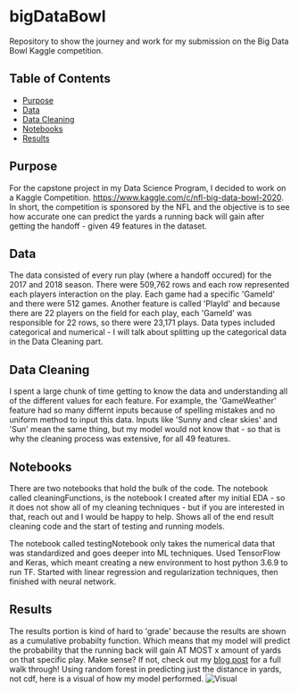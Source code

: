 # bigDataBowl
Repository to show the journey and work for my submission on the Big Data Bowl Kaggle competition. 

## Table of Contents
* [Purpose](https://github.com/LjA012/bigDataBowl/blob/master/README.md#purpose)
* [Data](https://github.com/LjA012/bigDataBowl/blob/master/README.md#data)
* [Data Cleaning](https://github.com/LjA012/bigDataBowl/blob/master/README.md#data-cleaning)
* [Notebooks](https://github.com/LjA012/bigDataBowl/blob/master/README.md#notebooks)
* [Results](https://github.com/LjA012/bigDataBowl/blob/master/README.md#results)

## Purpose
For the capstone project in my Data Science Program, I decided to work on a Kaggle Competition.  https://www.kaggle.com/c/nfl-big-data-bowl-2020.  In short, the competition is sponsored by the NFL and the objective is to see how accurate one can predict the yards a running back will gain after getting the handoff - given 49 features in the dataset. 

## Data
The data consisted of every run play (where a handoff occured) for the 2017 and 2018 season. There were 509,762 rows and each row represented each players interaction on the play.  Each game had a specific 'GameId' and there were 512 games.  Another feature is called 'PlayId' and because there are 22 players on the field for each play, each 'GameId' was responsible for 22 rows, so there were 23,171 plays. 
Data types included categorical and numerical - I will talk about splitting up the categorical data in the Data Cleaning part.

## Data Cleaning
I spent a large chunk of time getting to know the data and understanding all of the different values for each feature.  For example, the 'GameWeather' feature had so many differnt inputs because of spelling mistakes and no uniform method to input this data.  Inputs like 'Sunny and clear skies' and 'Sun' mean the same thing, but my model would not know that - so that is why the cleaning process was extensive, for all 49 features. 

## Notebooks
There are two notebooks that hold the bulk of the code.  The notebook called cleaningFunctions, is the notebook I created after my initial EDA - so it does not show all of my cleaning techniques - but if you are interested in that, reach out and I would be happy to help. Shows all of the end result cleaning code and the start of testing and running models.

The notebook called testingNotebook only takes the numerical data that was standardized and goes deeper into ML techniques. Used TensorFlow and Keras, which meant creating a new environment to host python 3.6.9 to run TF. Started with linear regression and regularization techniques, then finished with neural network.  

## Results
The results portion is kind of hard to 'grade' because the results are shown as a cumulative probabilty function.  Which means that my model will predict the probability that the running back will gain AT MOST x amount of yards on that specific play.  Make sense?  If not, check out my [blog post](https://lja012.home.blog/2019/12/04/2020-big-data-bowl/) for a full walk through!  Using random forest in predicting just the distance in yards, not cdf, here is a visual of how my model performed. ![Visual](https://lja012home.files.wordpress.com/2019/11/ydsgained-1.png?w=864)
